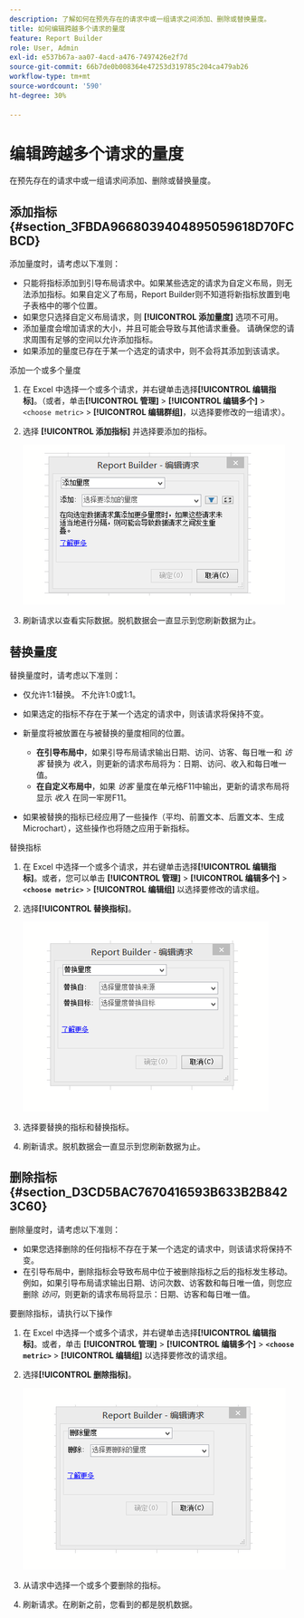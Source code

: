 ```yaml
---
description: 了解如何在预先存在的请求中或一组请求之间添加、删除或替换量度。
title: 如何编辑跨越多个请求的量度
feature: Report Builder
role: User, Admin
exl-id: e537b67a-aa07-4acd-a476-7497426e2f7d
source-git-commit: 66b7de0b008364e47253d319785c204ca479ab26
workflow-type: tm+mt
source-wordcount: '590'
ht-degree: 30%

---
```


# 编辑跨越多个请求的量度

在预先存在的请求中或一组请求间添加、删除或替换量度。

## 添加指标 {#section_3FBDA9668039404895059618D70FCBCD}

添加量度时，请考虑以下准则：

* 只能将指标添加到引导布局请求中。如果某些选定的请求为自定义布局，则无法添加指标。如果自定义了布局，Report Builder则不知道将新指标放置到电子表格中的哪个位置。
* 如果您只选择自定义布局请求，则 **[!UICONTROL 添加量度]** 选项不可用。
* 添加量度会增加请求的大小，并且可能会导致与其他请求重叠。 请确保您的请求周围有足够的空间以允许添加指标。
* 如果添加的量度已存在于某一个选定的请求中，则不会将其添加到该请求。

添加一个或多个量度

1. 在 Excel 中选择一个或多个请求，并右键单击选择&#x200B;**[!UICONTROL 编辑指标]**。（或者，单击&#x200B;**[!UICONTROL 管理]** > **[!UICONTROL 编辑多个]** > `<choose metric>` > **[!UICONTROL 编辑群组]**，以选择要修改的一组请求）。
1. 选择 **[!UICONTROL 添加指标]** 并选择要添加的指标。

   ![显示已选中“编辑请求，添加指标”选项的屏幕截图。](assets/add_metric.png)

1. 刷新请求以查看实际数据。脱机数据会一直显示到您刷新数据为止。

## 替换量度

替换量度时，请考虑以下准则：

* 仅允许1:1替换。 不允许1:0或1:1。
* 如果选定的指标不存在于某一个选定的请求中，则该请求将保持不变。
* 新量度将被放置在与被替换的量度相同的位置。

   * **在引导布局中**，如果引导布局请求输出日期、访问、访客、每日唯一和 *访客* 替换为 *收入*，则更新的请求布局将为：日期、访问、收入和每日唯一值。
   * **在自定义布局中**，如果 *访客* 量度在单元格F11中输出，更新的请求布局将显示 *收入* 在同一牢房F11。

* 如果被替换的指标已经应用了一些操作（平均、前置文本、后置文本、生成 Microchart），这些操作也将随之应用于新指标。

替换指标

1. 在 Excel 中选择一个或多个请求，并右键单击选择&#x200B;**[!UICONTROL 编辑指标]**。或者，您可以单击 **[!UICONTROL 管理]** > **[!UICONTROL 编辑多个]** > **`<choose metric>`** > **[!UICONTROL 编辑组]** 以选择要修改的请求组。

1. 选择&#x200B;**[!UICONTROL 替换指标]**。

   ![已选中替换量度的“编辑组”屏幕截图。](assets/replace_metric.png)

1. 选择要替换的指标和替换指标。
1. 刷新请求。脱机数据会一直显示到您刷新数据为止。

## 删除指标 {#section_D3CD5BAC7670416593B633B2B8423C60}

删除量度时，请考虑以下准则：

* 如果您选择删除的任何指标不存在于某一个选定的请求中，则该请求将保持不变。
* 在引导布局中，删除指标会导致布局中位于被删除指标之后的指标发生移动。 例如，如果引导布局请求输出日期、访问次数、访客数和每日唯一值，则您应删除 *访问*，则更新的请求布局将显示：日期、访客和每日唯一值。

要删除指标，请执行以下操作

1. 在 Excel 中选择一个或多个请求，并右键单击选择&#x200B;**[!UICONTROL 编辑指标]**。或者，单击 **[!UICONTROL 管理]** > **[!UICONTROL 编辑多个]** > **`<choose metric>`** > **[!UICONTROL 编辑组]** 以选择要修改的请求组。

1. 选择&#x200B;**[!UICONTROL 删除指标]**。

   ![显示已选中编辑组和删除量度选项的屏幕截图。](assets/remove_metric.png)

1. 从请求中选择一个或多个要删除的指标。
1. 刷新请求。在刷新之前，您看到的都是脱机数据。
